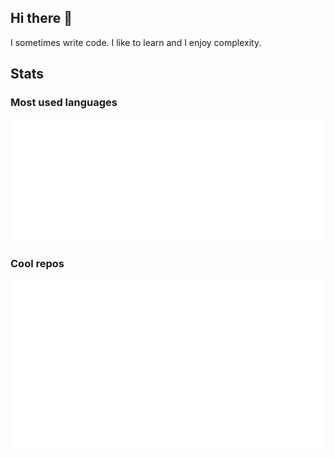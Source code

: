 ## Hi there 👋

I sometimes write code. I like to learn and I enjoy complexity.

## Stats

### Most used languages

<img src="https://github.com/kotae4/kotae4/blob/main/.cache/stats-languages.svg">

### Cool repos

<img src="https://github.com/kotae4/kotae4/blob/main/.cache/stats-repos.svg">
